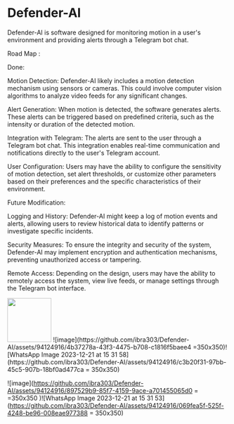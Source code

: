 # Defender-AI
Defender-AI is software designed for monitoring motion in a user's environment and providing alerts through a Telegram bot chat.

Road Map :

Done:

Motion Detection: Defender-AI likely includes a motion detection mechanism using sensors or cameras. This could involve computer vision algorithms to analyze video feeds for any significant changes.

Alert Generation: When motion is detected, the software generates alerts. These alerts can be triggered based on predefined criteria, such as the intensity or duration of the detected motion.

Integration with Telegram: The alerts are sent to the user through a Telegram bot chat. This integration enables real-time communication and notifications directly to the user's Telegram account.

User Configuration: Users may have the ability to configure the sensitivity of motion detection, set alert thresholds, or customize other parameters based on their preferences and the specific     characteristics of their environment.

  Future Modification:
      
Logging and History: Defender-AI might keep a log of motion events and alerts, allowing users to review historical data to identify patterns or investigate specific incidents.

Security Measures: To ensure the integrity and security of the system, Defender-AI may implement encryption and authentication mechanisms, preventing unauthorized access or tampering.

Remote Access: Depending on the design, users may have the ability to remotely access the system, view live feeds, or manage settings through the Telegram bot interface.


<img src="https://your-image-url.type](https://github.com/ibra303/Defender-AI/assets/94124916/4b37278a-43f3-4475-b708-c1816f5baee4" width="100" height="100">
![image](https://github.com/ibra303/Defender-AI/assets/94124916/4b37278a-43f3-4475-b708-c1816f5baee4 =350x350)![WhatsApp Image 2023-12-21 at 15 31 58](https://github.com/ibra303/Defender-AI/assets/94124916/c3b20f31-97bb-45c5-907b-18bf0ad477ca = 350x350)


![image](https://github.com/ibra303/Defender-AI/assets/94124916/897529b9-85f7-4159-9ace-a701455065d0 = =350x350 )![WhatsApp Image 2023-12-21 at 15 31 53](https://github.com/ibra303/Defender-AI/assets/94124916/069fea5f-525f-4248-be96-008eae977388 = 350x350)


